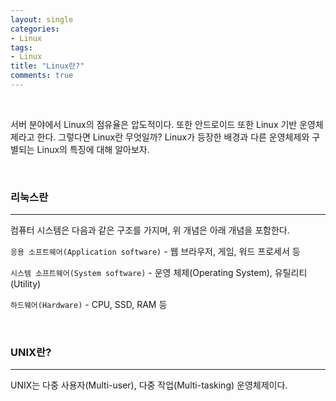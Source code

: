 ```yaml
---
layout: single
categories:
- Linux
tags:
- Linux
title: "Linux란?"
comments: true
---
```


<br>

 서버 분야에서 Linux의 점유율은 압도적이다.  또한 안드로이드 또한 Linux 기반 운영체제라고 한다. 그렇다면 Linux란 무엇일까? Linux가 등장한 배경과 다른 운영체제와 구별되는 Linux의 특징에 대해 알아보자.

<br>

### 리눅스란

<hr/>

컴퓨터 시스템은 다음과 같은 구조를 가지며, 위 개념은 아래 개념을 포함한다.

`응용 소프트웨어(Application software)` - 웹 브라우저, 게임, 워드 프로세서 등

`시스템 소프트웨어(System software)` - 운영 체제(Operating System), 유틸리티(Utility)

`하드웨어(Hardware)` - CPU, SSD, RAM 등

<br>

### UNIX란?

<hr/>

UNIX는 다중 사용자(Multi-user), 다중 작업(Multi-tasking) 운영체제이다.

